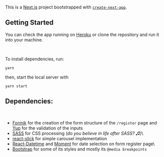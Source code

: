 This is a [Next.js](https://nextjs.org/) project bootstrapped with [`create-next-app`](https://github.com/vercel/next.js/tree/canary/packages/create-next-app).

## Getting Started

You can check the app running on [Heroku](https://gcb-frontend-test.herokuapp.com/) or clone the repository and run it into your machine.

<br>

To install dependencies, run:

```
yarn
```

then, start the local server with

```
yarn start
```

## Dependencies:

<br>

- [Formik](https://formik.org/) for the creation of the form structure of the `/register` page and [Yup](https://github.com/jquense/yup) for the validation of the inputs
- [SASS](https://sass-lang.com/) for CSS processing (_do you believe in life after SASS? ♫)_\
- [react-slick](https://github.com/akiran/react-slick) for simple carousel implementation
- [React-Datetime](https://www.npmjs.com/package/react-datetime) and [Moment](https://momentjs.com/) for date selection on form register page\
- [Bootstrap](https://getbootstrap.com/) for some of its styles and mostly its `@media breakpoints`
